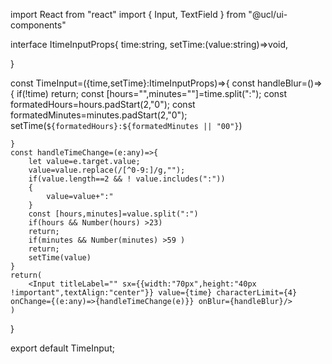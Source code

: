 import React from "react"
import { Input, TextField } from "@ucl/ui-components"


interface ItimeInputProps{
    time:string,
    setTime:(value:string)=>void,
    
}

const TimeInput=({time,setTime}:ItimeInputProps)=>{
    const handleBlur=()=>{
        if(!time)
        return;
       const [hours="",minutes=""]=time.split(":");
       const formatedHours=hours.padStart(2,"0");
       const formatedMinutes=minutes.padStart(2,"0");
       setTime(`${formatedHours}:${formatedMinutes || "00"}`)

    }
    const handleTimeChange=(e:any)=>{
        let value=e.target.value;
        value=value.replace(/[^0-9:]/g,"");
        if(value.length==2 && ! value.includes(":"))
        {
            value=value+":"
        }
        const [hours,minutes]=value.split(":")
        if(hours && Number(hours) >23)
        return;
        if(minutes && Number(minutes) >59 )
        return;
        setTime(value)
    }
    return(
        <Input titleLabel="" sx={{width:"70px",height:"40px !important",textAlign:"center"}} value={time} characterLimit={4} onChange={(e:any)=>{handleTimeChange(e)}} onBlur={handleBlur}/>
    )

}

export default TimeInput;
